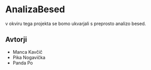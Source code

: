 # AnalizaBesed

v okviru tega projekta se bomo ukvarjali s preprosto analizo besed.

## Avtorji
* Manca Kavčič
* Pika Nogavička
* Panda Po
